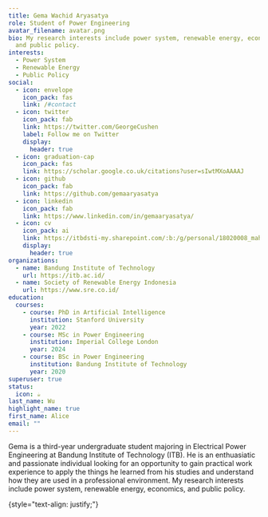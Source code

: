 ```yaml
---
title: Gema Wachid Aryasatya
role: Student of Power Engineering
avatar_filename: avatar.png
bio: My research interests include power system, renewable energy, economics,
  and public policy.
interests:
  - Power System
  - Renewable Energy
  - Public Policy
social:
  - icon: envelope
    icon_pack: fas
    link: /#contact
  - icon: twitter
    icon_pack: fab
    link: https://twitter.com/GeorgeCushen
    label: Follow me on Twitter
    display:
      header: true
  - icon: graduation-cap
    icon_pack: fas
    link: https://scholar.google.co.uk/citations?user=sIwtMXoAAAAJ
  - icon: github
    icon_pack: fab
    link: https://github.com/gemaaryasatya
  - icon: linkedin
    icon_pack: fab
    link: https://www.linkedin.com/in/gemaaryasatya/
  - icon: cv
    icon_pack: ai
    link: https://itbdsti-my.sharepoint.com/:b:/g/personal/18020008_mahasiswa_itb_ac_id/EWnqmraoT1hJgG3OW-SRt-8B967KJWMikibX268vRD-OcA?e=8pp9fb
    display:
      header: true
organizations:
  - name: Bandung Institute of Technology
    url: https://itb.ac.id/
  - name: Society of Renewable Energy Indonesia
    url: https://www.sre.co.id/
education:
  courses:
    - course: PhD in Artificial Intelligence
      institution: Stanford University
      year: 2022
    - course: MSc in Power Engineering
      institution: Imperial College London
      year: 2024
    - course: BSc in Power Engineering
      institution: Bandung Institute of Technology
      year: 2020
superuser: true
status:
  icon: ☕️
last_name: Wu
highlight_name: true
first_name: Alice
email: ""
---
```

<!--StartFragment-->

Gema is a third-year undergraduate student majoring in Electrical Power Engineering at Bandung Institute of Technology (ITB). He is an enthuasiatic and passionate individual looking for an opportunity to gain practical work experience to apply the things he learned from his studies and understand how they are used in a professional environment. My research interests include power system, renewable energy, economics, and public policy.

<!--EndFragment-->

{style="text-align: justify;"}